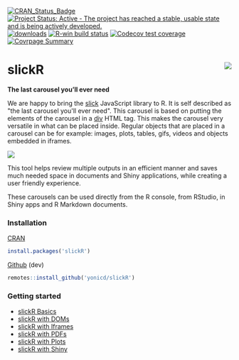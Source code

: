 <!-- badges: start -->
[![CRAN\_Status\_Badge](https://www.r-pkg.org/badges/version/slickR)](https://cran.r-project.org/package=slickR)
[![Project Status: Active - The project has reached a stable, usable state and is being actively developed.](http://www.repostatus.org/badges/0.1.0/active.svg)](https://www.repostatus.org/) 
[![downloads](https://cranlogs.r-pkg.org:443/badges/slickR)](https://cranlogs.r-pkg.org:443/badges/slickR)
[![R-win build status](https://github.com/yonicd/slickR/workflows/R-check/badge.svg)](https://github.com/yonicd/slickR)
[![Codecov test coverage](https://codecov.io/gh/yonicd/slickR/branch/master/graph/badge.svg)](https://codecov.io/gh/yonicd/slickR?branch=master)
[![Covrpage Summary](https://img.shields.io/badge/covrpage-Last_Build_2020_12_12-brightgreen.svg)](http://tinyurl.com/tbqmb47)
<!-- badges: end -->

# slickR <img src="https://github.com/yonicd/slickR/raw/master/man/figures/logo.png" align="right"  class="logo"/>

__The last carousel you’ll ever need__

We are happy to bring the [slick](http://kenwheeler.github.io/slick/) JavaScript library to R. It is self described as "the last carousel you'll ever need". This carousel is based on putting the elements of the carousel in a [div](https://www.w3schools.com/tags/tag_div.asp) HTML tag. This makes the carousel very versatile in what can be placed inside. Regular objects that are placed in a carousel can be for example: images, plots, tables, gifs, videos and objects embedded in iframes.

![](https://raw.githubusercontent.com/yonicd/slickR/multimedia/Multimedia/slickRnestingWidgets.gif)

This tool helps review multiple outputs in an efficient manner and saves much needed space in documents and Shiny applications, while creating a user friendly experience.

These carousels can be used directly from the R console, from RStudio, in Shiny apps and R Markdown documents.

### Installation
[CRAN](https://cran.r-project.org/package=slickR)
```r
install.packages('slickR')
```

[Github](https://github.com/yonicd/slickR) (dev)
```r
remotes::install_github('yonicd/slickR')
```

### Getting started
- [slickR Basics](https://cran.r-project.org/web/packages/slickR/vignettes/basics.html)
- [slickR with DOMs](https://cran.r-project.org/web/packages/slickR/vignettes/doms.html)
- [slickR with Iframes](https://cran.r-project.org/web/packages/slickR/vignettes/iframes.html)
- [slickR with PDFs](https://cran.r-project.org/web/packages/slickR/vignettes/pdfs.html)
- [slickR with Plots](https://cran.r-project.org/web/packages/slickR/vignettes/plots.html)
- [slickR with Shiny](https://cran.r-project.org/web/packages/slickR/vignettes/shiny.html)
